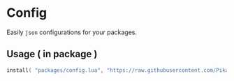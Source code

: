 # Config
Easily `json` configurations for your packages.

## Usage ( in package )
```lua
install( "packages/config.lua", "https://raw.githubusercontent.com/Pika-Software/config/main/lua/packages/config.lua" )
```